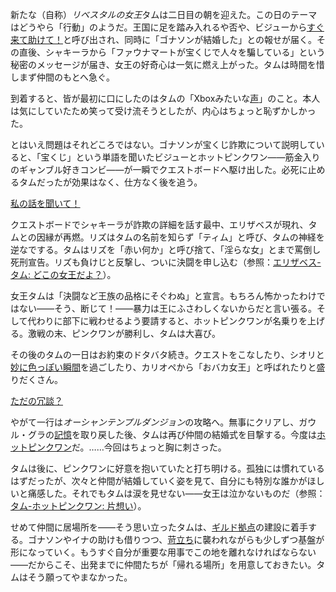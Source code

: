 <!-- title: タム・ガンドル -->
<!-- status: 生存 -->

新たな（自称）*リベスタルの女王*タムは二日目の朝を迎えた。この日のテーマはどうやら「行動」のようだ。王国に足を踏み入れるや否や、ビジューから[すぐ来て助けて！](https://www.youtube.com/live/fIGfh8GmKY8?feature=shared&t=307)と呼び出され、同時に「ゴナソンが結婚した」との報せが届く。その直後、シャキーラから「ファウナマートが宝くじで人々を騙している」という秘密のメッセージが届き、女王の好奇心は一気に燃え上がった。タムは時間を惜しまず仲間のもとへ急ぐ。

到着すると、皆が最初に口にしたのはタムの「Xboxみたいな[声](https://www.youtube.com/live/fIGfh8GmKY8?feature=shared&t=561)」のこと。本人は気にしていたため笑って受け流そうとしたが、内心はちょっと恥ずかしかった。

とはいえ問題はそれどころではない。ゴナソンが宝くじ詐欺について説明していると、「宝くじ」という単語を聞いたビジューとホットピンクワン――筋金入りのギャンブル好きコンビ――が一瞬でクエストボードへ駆け出した。必死に止めるタムだったが効果はなく、仕方なく後を追う。

[私の話を聞いて！](#embed:https://www.youtube.com/live/fIGfh8GmKY8?t=816)

クエストボードでシャキーラが詐欺の詳細を話す最中、エリザベスが現れ、タムとの因縁が再燃。リズはタムの名前を知らず「ティム」と呼び、タムの神経を逆なでする。タムはリズを「赤い何か」と呼び捨て、「淫らな女」とまで罵倒し死刑宣告。リズも負けじと反撃し、ついに決闘を申し込む（参照：[エリザベス-タム: どこの女王だよ？](#edge:liz-kronii)）。

女王タムは「決闘など王族の品格にそぐわぬ」と宣言。もちろん怖かったわけではない――そう、断じて！――暴力は王にふさわしくないからだと言い張る。そして代わりに部下に戦わせるよう要請すると、ホットピンクワンが名乗りを上げる。激戦の末、ピンクワンが勝利し、タムは大喜び。

その後のタムの一日はお約束のドタバタ続き。クエストをこなしたり、シオリと[妙に色っぽい瞬間](https://www.youtube.com/live/fIGfh8GmKY8?feature=shared&t=2332)を過ごしたり、カリオペから「おバカ女王」と呼ばれたりと盛りだくさん。

[ただの冗談？](#embed:https://www.youtube.com/live/fIGfh8GmKY8?feature=shared&t=2921)

やがて一行は*オーシャンテンプルダンジョン*の攻略へ。無事にクリアし、ガウル・グラの[記憶](https://www.youtube.com/live/fIGfh8GmKY8?feature=shared&t=7458)を取り戻した後、タムは再び仲間の結婚式を目撃する。今度は[ホットピンクワン](https://www.youtube.com/live/fIGfh8GmKY8?feature=shared&t=8043)だ。……今回はちょっと胸に刺さった。

タムは後に、ピンクワンに好意を抱いていたと打ち明ける。孤独には慣れているはずだったが、次々と仲間が結婚していく姿を見て、自分にも特別な誰かがほしいと痛感した。それでもタムは涙を見せない――女王は泣かないものだ（参照：[タム-ホットピンクワン: 片想い](#edge:irys-kronii)）。

せめて仲間に居場所を――そう思い立ったタムは、[ギルド拠点](https://www.youtube.com/live/fIGfh8GmKY8?feature=shared&t=11310)の建設に着手する。ゴナソンやイナの助けも借りつつ、[苛立ち](https://www.youtube.com/live/fIGfh8GmKY8?feature=shared&t=17819)に襲われながらも少しずつ基盤が形になっていく。もうすぐ自分が重要な用事でこの地を離れなければならない――だからこそ、出発までに仲間たちが「帰れる場所」を用意しておきたい。タムはそう願ってやまなかった。
